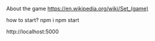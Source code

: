 About the game https://en.wikipedia.org/wiki/Set_(game)

how to start?
npm i
npm start

http://localhost:5000
